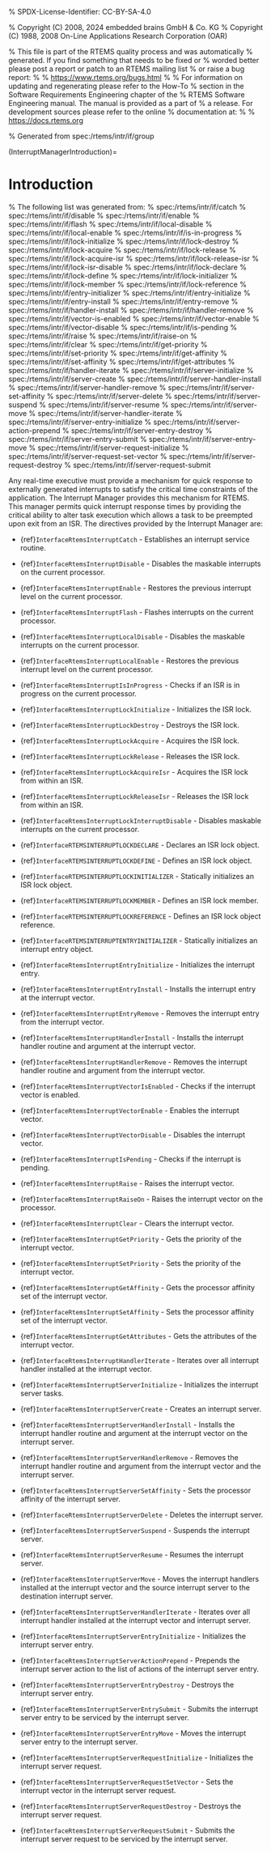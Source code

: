 % SPDX-License-Identifier: CC-BY-SA-4.0

% Copyright (C) 2008, 2024 embedded brains GmbH & Co. KG
% Copyright (C) 1988, 2008 On-Line Applications Research Corporation (OAR)

% This file is part of the RTEMS quality process and was automatically
% generated.  If you find something that needs to be fixed or
% worded better please post a report or patch to an RTEMS mailing list
% or raise a bug report:
%
% https://www.rtems.org/bugs.html
%
% For information on updating and regenerating please refer to the How-To
% section in the Software Requirements Engineering chapter of the
% RTEMS Software Engineering manual.  The manual is provided as a part of
% a release.  For development sources please refer to the online
% documentation at:
%
% https://docs.rtems.org

% Generated from spec:/rtems/intr/if/group

(InterruptManagerIntroduction)=

# Introduction

% The following list was generated from:
% spec:/rtems/intr/if/catch
% spec:/rtems/intr/if/disable
% spec:/rtems/intr/if/enable
% spec:/rtems/intr/if/flash
% spec:/rtems/intr/if/local-disable
% spec:/rtems/intr/if/local-enable
% spec:/rtems/intr/if/is-in-progress
% spec:/rtems/intr/if/lock-initialize
% spec:/rtems/intr/if/lock-destroy
% spec:/rtems/intr/if/lock-acquire
% spec:/rtems/intr/if/lock-release
% spec:/rtems/intr/if/lock-acquire-isr
% spec:/rtems/intr/if/lock-release-isr
% spec:/rtems/intr/if/lock-isr-disable
% spec:/rtems/intr/if/lock-declare
% spec:/rtems/intr/if/lock-define
% spec:/rtems/intr/if/lock-initializer
% spec:/rtems/intr/if/lock-member
% spec:/rtems/intr/if/lock-reference
% spec:/rtems/intr/if/entry-initializer
% spec:/rtems/intr/if/entry-initialize
% spec:/rtems/intr/if/entry-install
% spec:/rtems/intr/if/entry-remove
% spec:/rtems/intr/if/handler-install
% spec:/rtems/intr/if/handler-remove
% spec:/rtems/intr/if/vector-is-enabled
% spec:/rtems/intr/if/vector-enable
% spec:/rtems/intr/if/vector-disable
% spec:/rtems/intr/if/is-pending
% spec:/rtems/intr/if/raise
% spec:/rtems/intr/if/raise-on
% spec:/rtems/intr/if/clear
% spec:/rtems/intr/if/get-priority
% spec:/rtems/intr/if/set-priority
% spec:/rtems/intr/if/get-affinity
% spec:/rtems/intr/if/set-affinity
% spec:/rtems/intr/if/get-attributes
% spec:/rtems/intr/if/handler-iterate
% spec:/rtems/intr/if/server-initialize
% spec:/rtems/intr/if/server-create
% spec:/rtems/intr/if/server-handler-install
% spec:/rtems/intr/if/server-handler-remove
% spec:/rtems/intr/if/server-set-affinity
% spec:/rtems/intr/if/server-delete
% spec:/rtems/intr/if/server-suspend
% spec:/rtems/intr/if/server-resume
% spec:/rtems/intr/if/server-move
% spec:/rtems/intr/if/server-handler-iterate
% spec:/rtems/intr/if/server-entry-initialize
% spec:/rtems/intr/if/server-action-prepend
% spec:/rtems/intr/if/server-entry-destroy
% spec:/rtems/intr/if/server-entry-submit
% spec:/rtems/intr/if/server-entry-move
% spec:/rtems/intr/if/server-request-initialize
% spec:/rtems/intr/if/server-request-set-vector
% spec:/rtems/intr/if/server-request-destroy
% spec:/rtems/intr/if/server-request-submit

Any real-time executive must provide a mechanism for quick response to
externally generated interrupts to satisfy the critical time constraints of the
application. The Interrupt Manager provides this mechanism for RTEMS. This
manager permits quick interrupt response times by providing the critical
ability to alter task execution which allows a task to be preempted upon exit
from an ISR. The directives provided by the Interrupt Manager are:

- {ref}`InterfaceRtemsInterruptCatch` - Establishes an interrupt service
  routine.

- {ref}`InterfaceRtemsInterruptDisable` - Disables the maskable interrupts on
  the current processor.

- {ref}`InterfaceRtemsInterruptEnable` - Restores the previous interrupt level
  on the current processor.

- {ref}`InterfaceRtemsInterruptFlash` - Flashes interrupts on the current
  processor.

- {ref}`InterfaceRtemsInterruptLocalDisable` - Disables the maskable interrupts
  on the current processor.

- {ref}`InterfaceRtemsInterruptLocalEnable` - Restores the previous interrupt
  level on the current processor.

- {ref}`InterfaceRtemsInterruptIsInProgress` - Checks if an ISR is in progress
  on the current processor.

- {ref}`InterfaceRtemsInterruptLockInitialize` - Initializes the ISR lock.

- {ref}`InterfaceRtemsInterruptLockDestroy` - Destroys the ISR lock.

- {ref}`InterfaceRtemsInterruptLockAcquire` - Acquires the ISR lock.

- {ref}`InterfaceRtemsInterruptLockRelease` - Releases the ISR lock.

- {ref}`InterfaceRtemsInterruptLockAcquireIsr` - Acquires the ISR lock from
  within an ISR.

- {ref}`InterfaceRtemsInterruptLockReleaseIsr` - Releases the ISR lock from
  within an ISR.

- {ref}`InterfaceRtemsInterruptLockInterruptDisable` - Disables maskable
  interrupts on the current processor.

- {ref}`InterfaceRTEMSINTERRUPTLOCKDECLARE` - Declares an ISR lock object.

- {ref}`InterfaceRTEMSINTERRUPTLOCKDEFINE` - Defines an ISR lock object.

- {ref}`InterfaceRTEMSINTERRUPTLOCKINITIALIZER` - Statically initializes an ISR
  lock object.

- {ref}`InterfaceRTEMSINTERRUPTLOCKMEMBER` - Defines an ISR lock member.

- {ref}`InterfaceRTEMSINTERRUPTLOCKREFERENCE` - Defines an ISR lock object
  reference.

- {ref}`InterfaceRTEMSINTERRUPTENTRYINITIALIZER` - Statically initializes an
  interrupt entry object.

- {ref}`InterfaceRtemsInterruptEntryInitialize` - Initializes the interrupt
  entry.

- {ref}`InterfaceRtemsInterruptEntryInstall` - Installs the interrupt entry at
  the interrupt vector.

- {ref}`InterfaceRtemsInterruptEntryRemove` - Removes the interrupt entry from
  the interrupt vector.

- {ref}`InterfaceRtemsInterruptHandlerInstall` - Installs the interrupt handler
  routine and argument at the interrupt vector.

- {ref}`InterfaceRtemsInterruptHandlerRemove` - Removes the interrupt handler
  routine and argument from the interrupt vector.

- {ref}`InterfaceRtemsInterruptVectorIsEnabled` - Checks if the interrupt
  vector is enabled.

- {ref}`InterfaceRtemsInterruptVectorEnable` - Enables the interrupt vector.

- {ref}`InterfaceRtemsInterruptVectorDisable` - Disables the interrupt vector.

- {ref}`InterfaceRtemsInterruptIsPending` - Checks if the interrupt is pending.

- {ref}`InterfaceRtemsInterruptRaise` - Raises the interrupt vector.

- {ref}`InterfaceRtemsInterruptRaiseOn` - Raises the interrupt vector on the
  processor.

- {ref}`InterfaceRtemsInterruptClear` - Clears the interrupt vector.

- {ref}`InterfaceRtemsInterruptGetPriority` - Gets the priority of the
  interrupt vector.

- {ref}`InterfaceRtemsInterruptSetPriority` - Sets the priority of the
  interrupt vector.

- {ref}`InterfaceRtemsInterruptGetAffinity` - Gets the processor affinity set
  of the interrupt vector.

- {ref}`InterfaceRtemsInterruptSetAffinity` - Sets the processor affinity set
  of the interrupt vector.

- {ref}`InterfaceRtemsInterruptGetAttributes` - Gets the attributes of the
  interrupt vector.

- {ref}`InterfaceRtemsInterruptHandlerIterate` - Iterates over all interrupt
  handler installed at the interrupt vector.

- {ref}`InterfaceRtemsInterruptServerInitialize` - Initializes the interrupt
  server tasks.

- {ref}`InterfaceRtemsInterruptServerCreate` - Creates an interrupt server.

- {ref}`InterfaceRtemsInterruptServerHandlerInstall` - Installs the interrupt
  handler routine and argument at the interrupt vector on the interrupt server.

- {ref}`InterfaceRtemsInterruptServerHandlerRemove` - Removes the interrupt
  handler routine and argument from the interrupt vector and the interrupt
  server.

- {ref}`InterfaceRtemsInterruptServerSetAffinity` - Sets the processor affinity
  of the interrupt server.

- {ref}`InterfaceRtemsInterruptServerDelete` - Deletes the interrupt server.

- {ref}`InterfaceRtemsInterruptServerSuspend` - Suspends the interrupt server.

- {ref}`InterfaceRtemsInterruptServerResume` - Resumes the interrupt server.

- {ref}`InterfaceRtemsInterruptServerMove` - Moves the interrupt handlers
  installed at the interrupt vector and the source interrupt server to the
  destination interrupt server.

- {ref}`InterfaceRtemsInterruptServerHandlerIterate` - Iterates over all
  interrupt handler installed at the interrupt vector and interrupt server.

- {ref}`InterfaceRtemsInterruptServerEntryInitialize` - Initializes the
  interrupt server entry.

- {ref}`InterfaceRtemsInterruptServerActionPrepend` - Prepends the interrupt
  server action to the list of actions of the interrupt server entry.

- {ref}`InterfaceRtemsInterruptServerEntryDestroy` - Destroys the interrupt
  server entry.

- {ref}`InterfaceRtemsInterruptServerEntrySubmit` - Submits the interrupt
  server entry to be serviced by the interrupt server.

- {ref}`InterfaceRtemsInterruptServerEntryMove` - Moves the interrupt server
  entry to the interrupt server.

- {ref}`InterfaceRtemsInterruptServerRequestInitialize` - Initializes the
  interrupt server request.

- {ref}`InterfaceRtemsInterruptServerRequestSetVector` - Sets the interrupt
  vector in the interrupt server request.

- {ref}`InterfaceRtemsInterruptServerRequestDestroy` - Destroys the interrupt
  server request.

- {ref}`InterfaceRtemsInterruptServerRequestSubmit` - Submits the interrupt
  server request to be serviced by the interrupt server.
